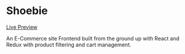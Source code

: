# Shoebie

[Live Preview](https://sheltered-ravine-30141.herokuapp.com/)

An E-Commerce site Frontend built from the ground up with React and Redux with product filtering and cart management.
